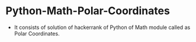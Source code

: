 # Python-Math-Polar-Coordinates
- It consists of solution of hackerrank of Python of Math module called as Polar Coordinates.
